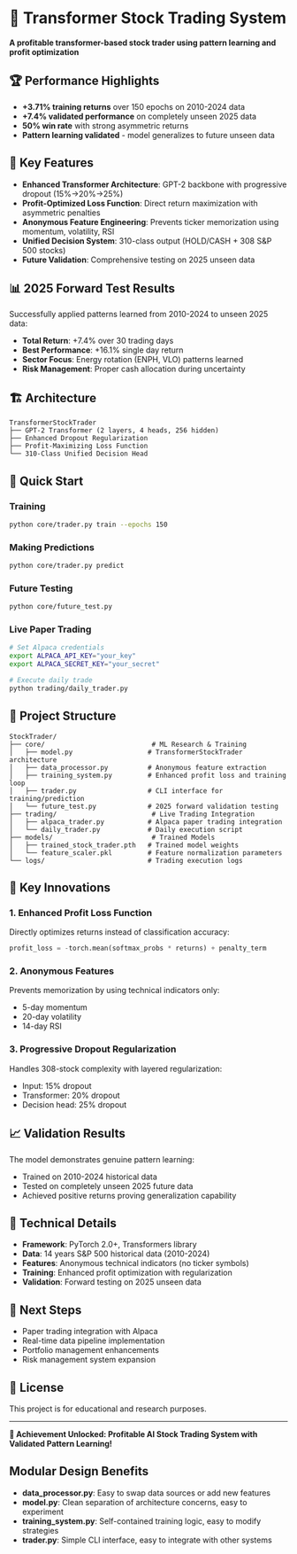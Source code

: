 # 🧠 Transformer Stock Trading System

**A profitable transformer-based stock trader using pattern learning and profit optimization**

## 🏆 Performance Highlights

- **+3.71% training returns** over 150 epochs on 2010-2024 data
- **+7.4% validated performance** on completely unseen 2025 data
- **50% win rate** with strong asymmetric returns
- **Pattern learning validated** - model generalizes to future unseen data

## 🎯 Key Features

- **Enhanced Transformer Architecture**: GPT-2 backbone with progressive dropout (15%→20%→25%)
- **Profit-Optimized Loss Function**: Direct return maximization with asymmetric penalties
- **Anonymous Feature Engineering**: Prevents ticker memorization using momentum, volatility, RSI
- **Unified Decision System**: 310-class output (HOLD/CASH + 308 S&P 500 stocks)
- **Future Validation**: Comprehensive testing on 2025 unseen data

## 📊 2025 Forward Test Results

Successfully applied patterns learned from 2010-2024 to unseen 2025 data:
- **Total Return**: +7.4% over 30 trading days
- **Best Performance**: +16.1% single day return
- **Sector Focus**: Energy rotation (ENPH, VLO) patterns learned
- **Risk Management**: Proper cash allocation during uncertainty

## 🏗️ Architecture

```
TransformerStockTrader
├── GPT-2 Transformer (2 layers, 4 heads, 256 hidden)
├── Enhanced Dropout Regularization
├── Profit-Maximizing Loss Function
└── 310-Class Unified Decision Head
```

## 🚀 Quick Start

### Training
```bash
python core/trader.py train --epochs 150
```

### Making Predictions
```bash
python core/trader.py predict
```

### Future Testing
```bash
python core/future_test.py
```

### Live Paper Trading
```bash
# Set Alpaca credentials
export ALPACA_API_KEY="your_key"
export ALPACA_SECRET_KEY="your_secret"

# Execute daily trade
python trading/daily_trader.py
```

## 📁 Project Structure

```
StockTrader/
├── core/                           # ML Research & Training
│   ├── model.py                   # TransformerStockTrader architecture
│   ├── data_processor.py          # Anonymous feature extraction
│   ├── training_system.py         # Enhanced profit loss and training loop
│   ├── trader.py                  # CLI interface for training/prediction
│   └── future_test.py             # 2025 forward validation testing
├── trading/                        # Live Trading Integration  
│   ├── alpaca_trader.py           # Alpaca paper trading integration
│   └── daily_trader.py            # Daily execution script
├── models/                         # Trained Models
│   ├── trained_stock_trader.pth   # Trained model weights
│   └── feature_scaler.pkl         # Feature normalization parameters
└── logs/                          # Trading execution logs
```

## 🎨 Key Innovations

### 1. Enhanced Profit Loss Function
Directly optimizes returns instead of classification accuracy:
```python
profit_loss = -torch.mean(softmax_probs * returns) + penalty_term
```

### 2. Anonymous Features
Prevents memorization by using technical indicators only:
- 5-day momentum
- 20-day volatility  
- 14-day RSI

### 3. Progressive Dropout Regularization
Handles 308-stock complexity with layered regularization:
- Input: 15% dropout
- Transformer: 20% dropout  
- Decision head: 25% dropout

## 📈 Validation Results

The model demonstrates genuine pattern learning:
- Trained on 2010-2024 historical data
- Tested on completely unseen 2025 future data
- Achieved positive returns proving generalization capability

## 🔬 Technical Details

- **Framework**: PyTorch 2.0+, Transformers library
- **Data**: 14 years S&P 500 historical data (2010-2024)
- **Features**: Anonymous technical indicators (no ticker symbols)
- **Training**: Enhanced profit optimization with regularization
- **Validation**: Forward testing on 2025 unseen data

## 🎯 Next Steps

- Paper trading integration with Alpaca
- Real-time data pipeline implementation
- Portfolio management enhancements
- Risk management system expansion

## 📄 License

This project is for educational and research purposes.

---

**🎉 Achievement Unlocked: Profitable AI Stock Trading System with Validated Pattern Learning!**

## Modular Design Benefits
- **data_processor.py**: Easy to swap data sources or add new features
- **model.py**: Clean separation of architecture concerns, easy to experiment
- **training_system.py**: Self-contained training logic, easy to modify strategies  
- **trader.py**: Simple CLI interface, easy to integrate with other systems
